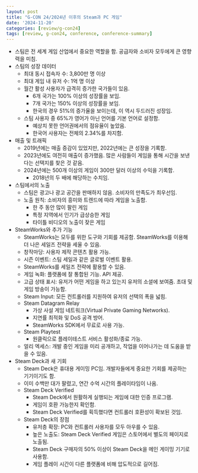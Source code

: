 ```yaml
---
layout: post
title: "G-CON 24/2024년 이후의 Steam과 PC 게임"
date: '2024-11-20'
categories: [review/g-con24]
tags: [review, g-con24, conference, conference-summary]
---
```


- 스팀은 전 세계 게임 산업에서 중요한 역할을 함. 공급자와 소비자 모두에게 큰 영향력을 미침.
- 스팀의 성장 데이터
    - 최대 동시 접속자 수: 3,800만 명 이상
    - 최대 게임 내 유저 수: 1억 명 이상
    - 월간 활성 사용자가 급격히 증가한 국가들이 있음.
        - 6개 국가는 100% 이상의 성장률을 보임.
        - 7개 국가는 150% 이상의 성장률을 보임.
        - 한국의 경우 51%의 증가율을 보이는데, 이 역시 두드러진 성장임.
    - 스팀 사용자 중 65%가 영어가 아닌 언어를 기본 언어로 설정함.
        - 예상치 못한 언어권에서의 점유율이 높았음.
        - 한국어 사용자는 전체의 2.34%를 차지함.
- 매출 및 트래픽
    - 2019년에는 매출 증감이 있었지만, 2022년에는 큰 성장을 기록함.
    - 2023년에도 여전히 매출이 증가했음. 많은 사람들이 게임을 통해 시간을 보낸다는 선택지를 찾은 것 같음.
    - 2024년에는 500개 이상의 게임이 300만 달러 이상의 수익을 기록함.
        - 2018년의 두 배에 해당하는 수치임.
- 스팀에서의 노출
    - 스팀은 광고나 광고 공간을 판매하지 않음. 소비자의 만족도가 최우선임.
    - 노출 원칙: 소비자의 흥미와 트렌드에 따라 게임을 노출함.
        - 한 주 동안 많이 팔린 게임
        - 특정 지역에서 인기가 급상승한 게임
        - 타이틀 비디오의 노출이 잦은 게임
- SteamWorks와 추가 기능
    - SteamWorks는 모두를 위한 도구와 기회를 제공함. SteamWorks를 이용해 더 나은 세일즈 전략을 세울 수 있음.
    - 창작마당: 사용자 제작 콘텐츠 활용 가능.
    - 시즌 이벤트: 스팀 세일과 같은 글로벌 이벤트 활용.
    - SteamWorks를 세일즈 전략에 활용할 수 있음.
    - 게임 녹화: 플랫폼에 잘 통합된 기능. API 제공.
    - 고급 상태 표시: 유저가 어떤 게임을 하고 있는지 유저의 소셜에 보여줌. 초대 및 게임 방송이 가능함.
    - Steam Input: 모든 컨트롤러를 지원하여 유저의 선택의 폭을 넓힘.
    - Steam Datagram Relay
        - 가상 사설 게임 네트워크(Virtual Private Gaming Networks).
        - 지연률 최적화 및 DoS 공격 방어.
        - SteamWorks SDK에서 무료로 사용 가능.
    - Steam Playtest
        - 원클릭으로 플레이테스트 서비스 활성화/종료 가능.
    - 얼리 엑세스: 개발 중인 게임을 미리 공개하고, 작업을 이어나가는 데 도움을 받을 수 있음.
- Steam Deck과 새 기회
    - Steam Deck은 휴대용 게이밍 PC임. 개발자들에게 중요한 기회를 제공하는 기기이기도 함.
    - 이미 수백만 대가 팔렸고, 연간 수억 시간의 플레이타임이 나옴.
    - Steam Deck Verified
        - Steam Deck에서 원활하게 실행되는 게임에 대한 인증 프로그램.
        - 게임이 호환 가능한지 확인함.
        - Steam Deck Verified를 획득했다면 컨트롤러 호환성이 확보된 것임.
    - Steam Deck의 장점
        - 유저층 확장: PC와 컨트롤러 사용자를 모두 아우를 수 있음.
        - 높은 노출도: Steam Deck Verified 게임은 스토어에서 별도의 페이지로 노출됨.
        - Steam Deck 구매자의 50% 이상이 Steam Deck을 메인 게이밍 기기로 사용함.
        - 게임 플레이 시간이 다른 플랫폼에 비해 압도적으로 길어짐.
